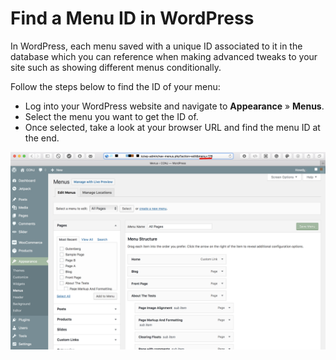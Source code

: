 # Find a Menu ID in WordPress

In WordPress, each menu saved with a unique ID associated to it in the database which you can reference when making advanced tweaks to your site such as showing different menus conditionally.

Follow the steps below to find the ID of your menu:

* Log into your WordPress website and navigate to **Appearance** » **Menus**.
* Select the menu you want to get the ID of.
* Once selected, take a look at your browser URL and find the menu ID at the end.

![Find a Menu ID in WordPress](img/locate-menu-id.png)
